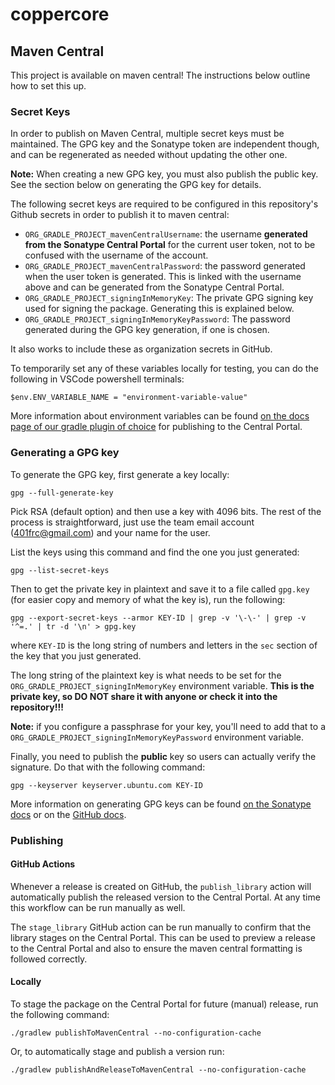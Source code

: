 # coppercore


## Maven Central
This project is available on maven central! The instructions below outline how to set this up.

### Secret Keys

In order to publish on Maven Central, multiple secret keys must be maintained. The GPG key and the Sonatype token are independent though, and can be regenerated as needed without updating the other one.

**Note:** When creating a new GPG key, you must also publish the public key. See the section below on generating the GPG key for details.

The following secret keys are required to be configured in this repository's Github secrets in order to publish it to maven central:
- `ORG_GRADLE_PROJECT_mavenCentralUsername`: the username **generated from the Sonatype Central Portal** for the current user token, not to be confused with the username of the account.
- `ORG_GRADLE_PROJECT_mavenCentralPassword`: the password generated when the user token is generated. This is linked with the username above and can be generated from the Sonatype Central Portal.
- `ORG_GRADLE_PROJECT_signingInMemoryKey`: The private GPG signing key used for signing the package. Generating this is explained below.
- `ORG_GRADLE_PROJECT_signingInMemoryKeyPassword`: The password generated during the GPG key generation, if one is chosen.

It also works to include these as organization secrets in GitHub.

To temporarily set any of these variables locally for testing, you can do the following in VSCode powershell terminals:
```
$env.ENV_VARIABLE_NAME = "environment-variable-value"
```

More information about environment variables can be found [on the docs page of our gradle plugin of choice](https://vanniktech.github.io/gradle-maven-publish-plugin/central/#secrets) for publishing to the Central Portal. 

### Generating a GPG key

To generate the GPG key, first generate a key locally:
```
gpg --full-generate-key
```

Pick RSA (default option) and then use a key with 4096 bits. The rest of the process is straightforward, just use the team email account (401frc@gmail.com) and your name for the user.

List the keys using this command and find the one you just generated:
```
gpg --list-secret-keys
```

Then to get the private key in plaintext and save it to a file called `gpg.key` (for easier copy and memory of what the key is), run the following:
```
gpg --export-secret-keys --armor KEY-ID | grep -v '\-\-' | grep -v '^=.' | tr -d '\n' > gpg.key
```
where `KEY-ID` is the long string of numbers and letters in the `sec` section of the key that you just generated.

The long string of the plaintext key is what needs to be set for the `ORG_GRADLE_PROJECT_signingInMemoryKey` environment variable. **This is the private key, so DO NOT share it with anyone or check it into the repository!!!**

**Note:** if you configure a passphrase for your key, you'll need to add that to a `ORG_GRADLE_PROJECT_signingInMemoryKeyPassword` environment variable.

Finally, you need to publish the **public** key so users can actually verify the signature. Do that with the following command:
```
gpg --keyserver keyserver.ubuntu.com KEY-ID
```

More information on generating GPG keys can be found [on the Sonatype docs](https://central.sonatype.org/publish/requirements/gpg/) or on the [GitHub docs](https://docs.github.com/en/authentication/managing-commit-signature-verification/generating-a-new-gpg-key).

### Publishing

#### GitHub Actions

Whenever a release is created on GitHub, the `publish_library` action will automatically publish the released version to the Central Portal. At any time this workflow can be run manually as well.

The `stage_library` GitHub action can be run manually to confirm that the library stages on the Central Portal. This can be used to preview a release to the Central Portal and also to ensure the maven central formatting is followed correctly.

#### Locally
To stage the package on the Central Portal for future (manual) release, run the following command:
```
./gradlew publishToMavenCentral --no-configuration-cache
```

Or, to automatically stage and publish a version run:
```
./gradlew publishAndReleaseToMavenCentral --no-configuration-cache
```